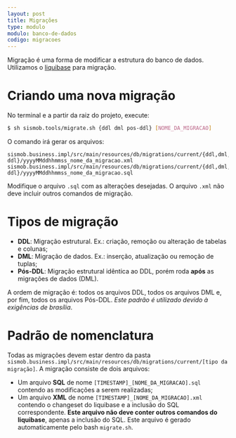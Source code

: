 ```yaml
---
layout: post
title: Migrações
type: modulo
modulo: banco-de-dados
codigo: migracoes
---
```

Migração é uma forma de modificar a estrutura do banco de dados. Utilizamos o [liquibase](http://www.liquibase.org/) para migração.

# Criando uma nova migração

No terminal e a partir da raiz do projeto, execute:

```sh
$ sh sismob.tools/migrate.sh {ddl dml pos-ddl} [NOME_DA_MIGRACAO]
```

O comando irá gerar os arquivos:

```
sismob.business.impl/src/main/resources/db/migrations/current/{ddl,dml,pos-ddl}/yyyyMMddhhmmss_nome_da_migracao.xml
sismob.business.impl/src/main/resources/db/migrations/current/{ddl,dml,pos-ddl}/yyyyMMddhhmmss_nome_da_migracao.sql
```

Modifique o arquivo `.sql` com as alterações desejadas. O arquivo `.xml` não deve incluir outros comandos de migração.

# Tipos de migração

* **DDL**: Migração estrutural. Ex.: criação, remoção ou alteração de tabelas e colunas;
* **DML**: Migração de dados. Ex.: inserção, atualização ou remoção de tuplas;
* **Pós-DDL**: Migração estrutural idêntica ao DDL, porém roda **após** as migrações de dados (DML).

A ordem de migração é: todos os arquivos DDL, todos os arquivos DML e, por fim, todos os arquivos Pós-DDL. *Este padrão é utilizado devido à exigências de brasília*.

# Padrão de nomenclatura

Todas as migrações devem estar dentro da pasta `sismob.business.impl/src/main/resources/db/migrations/current/[tipo da migração]`. A migração consiste de dois arquivos:

* Um arquivo **SQL** de nome `[TIMESTAMP]_[NOME_DA_MIGRACAO].sql` contendo as modificações a serem realizadas;
* Um arquivo **XML** de nome `[TIMESTAMP]_[NOME_DA_MIGRACAO].xml` contendo o changeset do liquibase e a inclusão do SQL correspondente. **Este arquivo não deve conter outros comandos do liquibase**, apenas a inclusão do SQL. Este arquivo é gerado automaticamente pelo bash `migrate.sh`.
